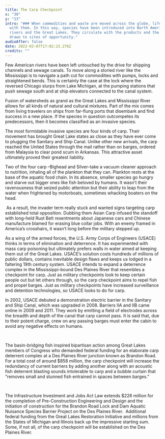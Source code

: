 ```yaml
---
title: The Carp Checkpoint
x: "30"
y: "13"
intro: "### When commodities and waste are moved across the globe, life moves
  with them. In this way, species have been introduced into North American
  rivers and the Great Lakes. They circulate with the products and the people
  drawn to sites of opportunity."
audioAfter: false
date: 2023-03-07T17:02:23.276Z
credits: ""
---
```

Few American rivers have been left untouched by the drive for shipping channels and sewage canals. To move along a storied river like the Mississippi is to navigate a path cut for commodities with pumps, locks and straightened bends. This is certainly the case at the lock where the reversed Chicago slurps from Lake Michigan, at the pumping stations that push sewage south and at ship elevators connected to the canal system. 



Fusion of watersheds as grand as the Great Lakes and Mississippi River allows for all kinds of natural and cultural mixtures. Part of the mix comes from living travelers on ships from far-flung ports that disembark and find success in a new place. If the species in question outcompetes its predecessors, then it becomes classified as an invasive species.



The most formidable invasive species are four kinds of carp. Their movement has brought Great Lake states as close as they have ever come to plugging the Sanitary and Ship Canal. Unlike other new arrivals, the carp reached the United States through the mail rather than on barges, ordered from Malaysia to clear pond scum in Arkansas. This attractive asset ultimately proved their greatest liability. 



Two of the four carp –Bighead and Silver–take a vacuum cleaner approach to nutrition, inhaling all of the plankton that they can. Plankton rests at the base of the aquatic food chain. In its absence, smaller species go hungry and starve out bigger ones like fish beloved by humans. It wasn’t their ravenousness that seized public attention but their ability to leap from the water when frightened by motorboats, sometimes whacking boaters on the head.

 As a result, the invader term really stuck and wanted signs targeting carp established total opposition. Dubbing them Asian Carp infused the standoff with long-held Rust Belt resentments about Japanese cars and Chinese manufacture blamed for erasing blue collar jobs. With an enemy framed in America’s crosshairs, it wasn’t long before the military stepped up. 



As a wing of the armed forces, the U.S. Army Corps of Engineers (USACE) thinks in terms of elimination and deterrence. It has experimented with mass carp poisoning but ultimately prefers walls in water aimed at keeping them out of the Great Lakes. USACE’s solution costs hundreds of millions of public dollars, contains inevitable design flaws and keeps us lodged in a faltering 19th century system. USACE intends to expand a deterrence complex in the Mississippi-bound Des Plaines River that resembles a checkpoint for carp. Just as military checkpoints look to keep certain people out but let others through, so the carp checkpoint aims to repel fish and propel barges. Just as military checkpoints have increased surveillance and detention technologies, so USACE looks to do for carp. 



In 2002, USACE debuted a demonstration electric barrier in the Sanitary and Ship Canal, which was upgraded in 2008. Barriers IIA and IIB came online in 2009 and 2011. They work by emitting a field of electrodes across the breadth and depth of the canal that carp cannot pass. It is said that, due to their potent charge, crew on any passing barges must enter the cabin to avoid any negative effects on humans. 

 

The basin-bridging fish inspired bipartisan action among Great Lakes members of Congress who demanded federal funding for an elaborate carp deterrent complex at a Des Plaines River junction known as Brandon Road. For a total cost of around $858 million, the carp checkpoint will increase the redundancy of current barriers by adding another along with an acoustic fish deterrent blasting sounds intolerable to carp and a bubble curtain that “removes small and stunned fish entrained in spaces between barges.”

 

The Infrastructure Investment and Jobs Act Law extends $226 million for the completion of Pre-Construction Engineering and Design and the initiation of construction for the Brandon Road Lock and Dam Aquatic Nuisance Species Barrier Project on the Des Plaines River.  Additional federal funding from the Great Lakes Restoration Initiative and millions from the States of Michigan and Illinois back up the impressive starting sum. Some, if not all, of the carp checkpoint will be established on the Des Plaines River.